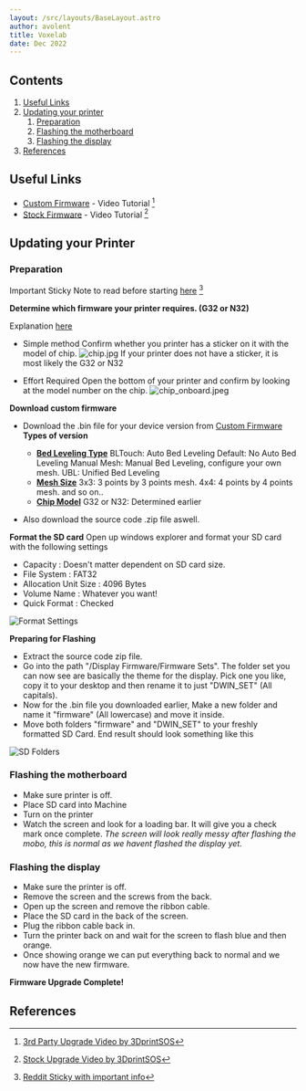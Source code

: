 ```yaml
---
layout: /src/layouts/BaseLayout.astro
author: avolent
title: Voxelab
date: Dec 2022
---
```


<!-- Table of Contents -->
<nav role="navigation" class="toc">

## Contents
1. [Useful Links](#useful-links)
1. [Updating your printer](#updating-your-printer)
	1. [Preparation](#preparation)
	1. [Flashing the motherboard](#flashing-the-motherboard)
	1. [Flashing the display](#flashing-the-display)
1. [References](#references)

</nav>

## Useful Links
- [Custom Firmware](https://github.com/alexqzd/Marlin/releases) - Video Tutorial [^3]
- [Stock Firmware](https://www.voxelab3dp.com/download) - Video Tutorial [^2]

## Updating your Printer

### Preparation

Important Sticky Note to read before starting [here](https://www.reddit.com/r/VoxelabAquila/comments/lvlzf2/sticky_post_with_links_to_important_posts/) [^1]

**Determine which firmware your printer requires. (G32 or N32)**

Explanation [here](https://www.reddit.com/r/VoxelabAquila/comments/ph1a7u/explanation_on_aquila_chips_from_voxelab_team/)
- Simple method
	Confirm whether you printer has a sticker on it with the model of chip.
![chip.jpg](/cortex/images/devices/voxelab/chip.jpg)
If your printer does not have a sticker, it is most likely the G32 or N32

- Effort Required
	Open the bottom of your printer and confirm by looking at the model number on the chip.
	![chip_onboard.jpeg](/cortex/images/devices/voxelab/chip_onboard.jpeg)

**Download custom firmware**

- Download the .bin file for your device version from [Custom Firmware](https://github.com/alexqzd/Marlin/releases)
	**Types of version**
	- **<u>Bed Leveling Type</u>**
	BLTouch: Auto Bed Leveling
	Default: No Auto Bed Leveling
	Manual Mesh: Manual Bed Leveling, configure your own mesh.
	UBL: Unified Bed Leveling
	- **<u>Mesh Size</u>**
	3x3: 3 points by 3 points mesh.
	4x4: 4 points by 4 points mesh.
	and so on..
	- **<u>Chip Model</u>**
	G32 or N32: Determined earlier

- Also download the source code .zip file aswell.

**Format the SD card**
Open up windows explorer and format your SD card with the following settings
- Capacity : Doesn't matter dependent on SD card size.
- File System : FAT32
- Allocation Unit Size : 4096 Bytes
- Volume Name : Whatever you want!
- Quick Format : Checked

![Format Settings](/cortex/images/devices/voxelab/format_settings.png)

**Preparing for Flashing**
- Extract the source code zip file.
- Go into the path "/Display Firmware/Firmware Sets". The folder set you can now see are basically the theme for the display. Pick one you like, copy it to your desktop and then rename it to just "DWIN_SET" (All capitals).
- Now for the .bin file you downloaded earlier, Make a new folder and name it "firmware" (All lowercase) and move it inside.
- Move both folders "firmware" and "DWIN_SET" to your freshly formatted SD Card.
End result should look something like this

![SD Folders](/cortex/images/devices/voxelab/sd_folders.png)

### Flashing the motherboard
- Make sure printer is off.
- Place SD card into Machine
- Turn on the printer
- Watch the screen and look for a loading bar. It will give you a check mark once complete.
*The screen will look really messy after flashing the mobo, this is normal as we havent flashed the display yet.*

### Flashing the display
- Make sure the printer is off.
- Remove the screen and the screws from the back.
- Open up the screen and remove the ribbon cable.
- Place the SD card in the back of the screen.
- Plug the ribbon cable back in.
- Turn the printer back on and wait for the screen to flash blue and then orange.
- Once showing orange we can put everything back to normal and we now have the new firmware.

**Firmware Upgrade Complete!**

## References

[^1]: [Reddit Sticky with important info](https://www.reddit.com/r/VoxelabAquila/comments/lvlzf2/sticky_post_with_links_to_important_posts/)
[^2]: [Stock Upgrade Video by 3DprintSOS](https://www.youtube.com/watch?v=6afQUIR6Dmo)
[^3]: [3rd Party Upgrade Video by 3DprintSOS](https://www.youtube.com/watch?v=sQFsnIyJ5BM)

